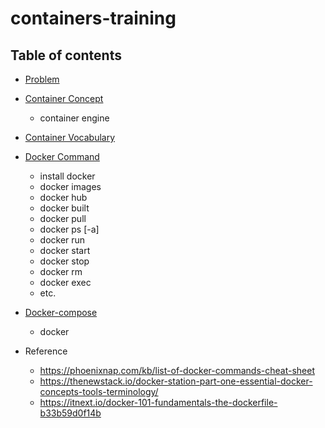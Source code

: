 # containers-training

## Table of contents
* [Problem]()
* [Container Concept](./container.md)
   * container engine
 * [Container Vocabulary](./docker.md)

* [Docker Command](./docker-command.md)
   * install docker 
   * docker images 
   * docker hub
   * docker built
   * docker pull
   * docker ps [-a]
   * docker run
   * docker start
   * docker stop
   * docker rm 
   * docker exec
   * etc.

 * [Docker-compose](./docker.md)
   * docker 

 * Reference
   * https://phoenixnap.com/kb/list-of-docker-commands-cheat-sheet
   * https://thenewstack.io/docker-station-part-one-essential-docker-concepts-tools-terminology/
   * https://itnext.io/docker-101-fundamentals-the-dockerfile-b33b59d0f14b
